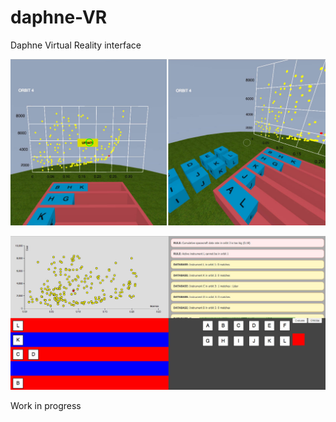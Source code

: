# daphne-VR
Daphne Virtual Reality interface

![](daphne-VR.jpg)

![](daphne-2D.jpg)

Work in progress